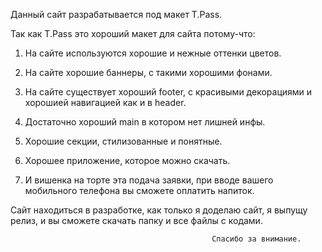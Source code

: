 Данный сайт разрабатывается под макет T.Pass.

Так как T.Pass это хороший макет для сайта потому-что:

1. На сайте используются хорошие и нежные оттенки цветов.

2. На сайте хорошие баннеры, с такими хорошими фонами.

3. На сайте существует хороший footer, с красивыми декорациями и хорошией навигацией как и в header.

4. Достаточно хороший main в котором нет лишней инфы.

5. Хорошие секции, стилизованные и понятные.

6. Хорошее приложение, которое можно скачать.

7. И вишенка на торте эта подача заявки, при вводе вашего мобильного телефона вы сможете оплатить напиток.

Сайт находиться в разработке, как только я доделаю сайт, я выпущу релиз, и вы сможете скачать папку и все файлы с кодами.

                                                 Спасибо за внимание.
